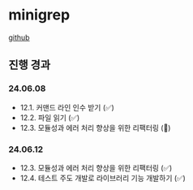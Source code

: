 # minigrep
[github](https://github.com/hy57in/rust-grep)

## 진행 경과

### 24.06.08
- 12.1. 커맨드 라인 인수 받기 (✅)
- 12.2. 파일 읽기 (✅)
- 12.3. 모듈성과 에러 처리 향상을 위한 리팩터링 (🔼)

### 24.06.12
- 12.3. 모듈성과 에러 처리 향상을 위한 리팩터링 (✅)
- 12.4. 테스트 주도 개발로 라이브러리 기능 개발하기 (✅)
